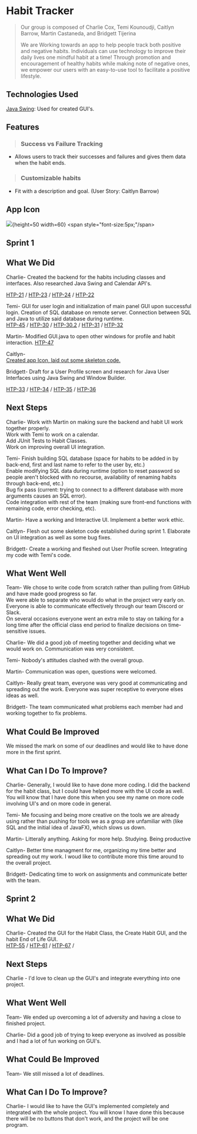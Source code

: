 # Habit Tracker
>  Our group is composed of Charlie Cox, Temi Kounoudji, Caitlyn Barrow, 
Martin Castaneda, and Bridgett Tijerina
>
> We are Working towards an app to help people track both positive and negative habits. Individuals can
use technology to improve their daily lives one mindful habit at a time!
Through promotion and encouragement of healthy habits while making note
of negative ones, we empower our users with an easy-to-use tool to facilitate
a positive lifestyle.

<!--

## Table of Contents
* [General Info](#general-information)
* [Technologies Used](#technologies-used)
* [Features](#features)
* [Screenshots](#screenshots)
* [Setup](#setup)
* [Usage](#usage)
* [Project Status](#project-status)
* [Room for Improvement](#room-for-improvement)
* [Acknowledgements](#acknowledgements)
* [Contact](#contact) 
* [License](#license)

-->


<!---

## General Information
- Provide general information about your project here.
- What problem does it (intend to) solve?
- What is the purpose of your project?
- Why did you undertake it?

-->
<!-- You don't have to answer all the questions - just the ones relevant to your project. -->

## Technologies Used

<a href= "https://docs.oracle.com/javase/tutorial/uiswing/">Java Swing</a>: Used for created GUI's.


## Features

> ### Success vs Failure Tracking
 - Allows users to track their successes and failures and gives them data when the habit ends.

> ### Customizable habits
 - Fit with a description and goal. (User Story: Caitlyn Barrow)


<!---
## Screenshots

<!-- If you have screenshots you'd like to share, include them here. -->
## App Icon 

![](https://i.imgur.com/Sxy2STc.png){height=50 width=60}
<span style="font-size:5px;"/span></p>



## Sprint 1

## What We Did
Charlie- Created the backend for the habits including classes and interfaces. Also researched Java Swing and Calendar API's.

<a href= "https://cs3398su22edosians.atlassian.net/browse/HTP-21">HTP-21</a> /
<a href= "https://cs3398su22edosians.atlassian.net/browse/HTP-23">HTP-23</a> /
<a href= "https://cs3398su22edosians.atlassian.net/browse/HTP-24">HTP-24</a> /
<a href= "https://cs3398su22edosians.atlassian.net/browse/HTP-22">HTP-22</a>

Temi- GUI for user login and initialization of main panel GUI upon successful login. Creation of SQL database on remote server. Connection between SQL and Java to utilize said database during runtime.<br>
<a href= "https://bitbucket.org/cs-3398-su22-edosians/habit-tracker-repository/src/master/UI%20Research/Swing%20and%20JavaFX%20Research">HTP-45</a> /
<a href= "https://bitbucket.org/cs-3398-su22-edosians/habit-tracker-repository/src/master/UI%20Initialization/SystemLog.java">HTP-30</a> /
<a href= "https://bitbucket.org/cs-3398-su22-edosians/habit-tracker-repository/src/master/UI%20Initialization/GUI.java">HTP-30.2</a> /
<a href= "https://bitbucket.org/cs-3398-su22-edosians/habit-tracker-repository/src/master/UI%20Research/SQL%20Research">HTP-31</a> /
<a href= "https://bitbucket.org/cs-3398-su22-edosians/habit-tracker-repository/src/master/UI%20Initialization/SystemLog.java%20(Local%20Server%20Vers.)">HTP-32</a>


Martin- Modified GUI.java to open other windows for profile and habit interaction.
<a href= "https://cs3398su22edosians.atlassian.net/jira/software/projects/HTP/boards/4/backlog?selectedIssue=HTP-47">HTP-47</a>


Caitlyn-  
<a href= https://bitbucket.org/cs-3398-su22-edosians/habit-tracker-repository/src/master/Habit%20Interface%20and%20Classes/End%20of%20File%20Summary>Created app Icon, laid out some skeleton code.</a>

Bridgett- Draft for a User Profile screen and research for Java User Interfaces using Java Swing and Window Builder.

<a href= "https://cs3398su22edosians.atlassian.net/browse/HTP-33">HTP-33</a> /
<a href= "https://cs3398su22edosians.atlassian.net/browse/HTP-34">HTP-34</a> /
<a href= "https://cs3398su22edosians.atlassian.net/browse/HTP-35">HTP-35</a> /
<a href= "https://cs3398su22edosians.atlassian.net/browse/HTP-36">HTP-36</a>

## Next Steps

Charlie- Work with Martin on making sure the backend and habit UI work together properly. <br>
         Work with Temi to work on a calendar.<br>
         Add JUnit Tests to Habit Classes.<br>
         Work on improving overall UI integration.<br>


Temi- Finish building SQL database (space for habits to be added in by back-end, first and last name to refer to the user by, etc.)<br>
      Enable modifying SQL data during runtime (option to reset password so people aren't blocked with no recourse, availability of renaming habits through back-end, etc.)<br>
      Bug fix pass (current: trying to connect to a different database with more arguments causes an SQL error).<br>
      Code integration with rest of the team (making sure front-end functions with remaining code, error checking, etc).<br>


Martin- Have a working and Interactive UI. Implement a better work ethic. <br> 


Caitlyn- Flesh out some skeleton code established during sprint 1. Elaborate on UI integration as well as some bug fixes. 

Bridgett- Create a working and fleshed out User Profile screen.
          Integrating my code with Temi's code.

## What Went Well

Team- We chose to write code from scratch rather than pulling from GitHub and have made good progress so far.<br>
We were able to separate who would do what in the project very early on.<br>
Everyone is able to communicate effectively through our team Discord or Slack.<br>
On several occasions everyone went an extra mile to stay on talking for a long time after the official class end period to finalize decisions on time-sensitive issues.<br>

Charlie- We did a good job of meeting together and deciding what we would work on. Communication
was very consistent.

Temi- Nobody's attitudes clashed with the overall group.

Martin- Communication was open, questions were welcomed.

Caitlyn- Really great team, everyone was very good at communicating and spreading out the work. Everyone was super receptive to everyone elses ideas as well. 


Bridgett- The team communicated what problems each member had and working together to fix problems.

## What Could Be Improved

We missed the mark on some of our deadlines and would like to have done more in the first sprint.

## What Can I Do To Improve?
Charlie- Generally, I would like to have done more coding. I did the backend for the habit class, but I could have helped more with the UI code as well. You will know that I have done this when you see my name
on more code involving UI's and on more code in general.

Temi- Me focusing and being more creative on the tools we are already using rather than pushing for tools we as a group are unfamiliar with (like SQL and the initial idea of JavaFX), which slows us down.

Martin- Litterally anything. Asking for more help. Studying. Being productive

Caitlyn- Better time managment for me, organizing my time better and spreading out my work. I woud like to contribute more this time around to the overall project.

Bridgett- Dedicating time to work on assignments and communicate better with the team.

## Sprint 2

## What We Did
Charlie- Created the GUI for the Habit Class, the Create Habit GUI, and the habit End of Life GUI.<br>
<a href= "https://cs3398su22edosians.atlassian.net/browse/HTP-55">HTP-55</a> /
<a href= "https://cs3398su22edosians.atlassian.net/browse/HTP-61">HTP-61</a> /
<a href= "https://cs3398su22edosians.atlassian.net/browse/HTP-67">HTP-67</a> /


## Next Steps <br>
Charlie - I'd love to clean up the GUI's and integrate everything into one project. <br>


## What Went Well<br>
Team- We ended up overcoming a lot of adversity and having a close to finished project.<br>

Charlie- Did a good job of trying to keep everyone as involved as possible and I had a lot of fun working on GUI's.<br>

## What Could Be Improved<br>
Team- We still missed a lot of deadlines.<br>


## What Can I Do To Improve?<br>
Charlie- I would like to have the GUI's implemented completely and integrated with the whole project. You will know I have done this
because there will be no buttons that don't work, and the project will be one program.






<!--
## Setup
What are the project requirements/dependencies? Where are they listed? A requirements.txt or a Pipfile.lock file perhaps? Where is it located?

Proceed to describe how to install / setup one's local environment / get started with the project.

-->

<!---
## Usage
How does one go about using it?
Provide various use cases and code examples here.

`write-your-code-here`

-->

<!---
## Project Status
Project is: _in progress_ / _complete_ / _no longer being worked on_. If you are no longer working on it, provide reasons why.

-->

<!--
## Room for Improvement
Include areas you believe need improvement / could be improved. Also add TODOs for future development.

Room for improvement:
- Improvement to be done 1
- Improvement to be done 2

To do:
- Feature to be added 1
- Feature to be added 2

-->

<!---
## Acknowledgements
Give credit here.
- This project was inspired by...
- This project was based on [this tutorial](https://www.example.com).
- Many thanks to...

-->

<!---
## Contact
Created by [@flynerdpl](https://www.flynerd.pl/) - feel free to contact me! 

<!-- Optional -->
<!-- ## License -->
<!-- This project is open source and available under the [... License](). -->

<!-- You don't have to include all sections - just the one's relevant to your project -->